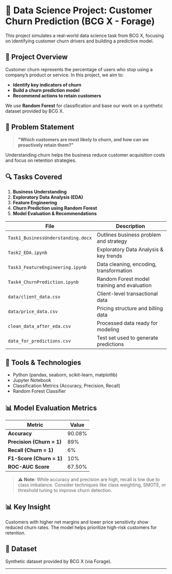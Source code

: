 # 🧠 Data Science Project: Customer Churn Prediction (BCG X - Forage)

This project simulates a real-world data science task from BCG X, focusing on identifying customer churn drivers and building a predictive model.

## 🚀 Project Overview

Customer churn represents the percentage of users who stop using a company’s product or service. In this project, we aim to:
- **Identify key indicators of churn**
- **Build a churn prediction model**
- **Recommend actions to retain customers**

We use **Random Forest** for classification and base our work on a synthetic dataset provided by BCG X.

## 🧠 Problem Statement

> **"Which customers are most likely to churn, and how can we proactively retain them?"**

Understanding churn helps the business reduce customer acquisition costs and focus on retention strategies.

## 🔍 Tasks Covered

1. **Business Understanding**
2. **Exploratory Data Analysis (EDA)**
3. **Feature Engineering**
4. **Churn Prediction using Random Forest**
5. **Model Evaluation & Recommendations**

| File                         | Description |
|----------------------------------|-------------|
| `Task1_BusinessUnderstanding.docx` | Outlines business problem and strategy |
| `Task2_EDA.ipynb`                | Exploratory Data Analysis & key trends |
| `Task3_FeatureEngineering.ipynb` | Data cleaning, encoding, transformation |
| `Task4_ChurnPrediction.ipynb`    | Random Forest model training and evaluation |
| `data/client_data.csv`           | Client-level transactional data |
| `data/price_data.csv`            | Pricing structure and billing data |
| `clean_data_after_eda.csv`       | Processed data ready for modeling |
| `data_for_predictions.csv`       | Test set used to generate predictions |

## 🧪 Tools & Technologies

- Python (pandas, seaborn, scikit-learn, matplotlib)
- Jupyter Notebook
- Classification Metrics (Accuracy, Precision, Recall)
- Random Forest Classifier

## 📊 Model Evaluation Metrics

| Metric                     | Value         |
|----------------------------|---------------|
| **Accuracy**               | 90.08%        |
| **Precision (Churn = 1)**  | 89%           |
| **Recall (Churn = 1)**     | 6%            |
| **F1-Score (Churn = 1)**   | 10%           |
| **ROC-AUC Score**          | 67.50%        |

> ⚠️ **Note**: While accuracy and precision are high, recall is low due to class imbalance. Consider techniques like class weighting, SMOTE, or threshold tuning to improve churn detection.


## 📊 Key Insight

Customers with higher net margins and lower price sensitivity show reduced churn rates. The model helps prioritize high-risk customers for retention.

## 📁 Dataset

Synthetic dataset provided by BCG X (via Forage).


---

